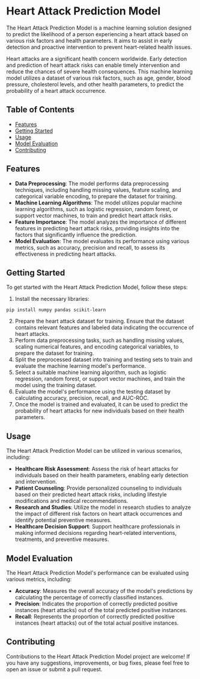 # Heart Attack Prediction Model

The Heart Attack Prediction Model is a machine learning solution designed to predict the likelihood of a person experiencing a heart attack based on various risk factors and health parameters. It aims to assist in early detection and proactive intervention to prevent heart-related health issues.

Heart attacks are a significant health concern worldwide. Early detection and prediction of heart attack risks can enable timely intervention and reduce the chances of severe health consequences. This machine learning model utilizes a dataset of various risk factors, such as age, gender, blood pressure, cholesterol levels, and other health parameters, to predict the probability of a heart attack occurrence.

## Table of Contents

- [Features](#features)
- [Getting Started](#getting-started)
- [Usage](#usage)
- [Model Evaluation](#model-evaluation)
- [Contributing](#contributing)

## Features

- **Data Preprocessing**: The model performs data preprocessing techniques, including handling missing values, feature scaling, and categorical variable encoding, to prepare the dataset for training.
- **Machine Learning Algorithms**: The model utilizes popular machine learning algorithms, such as logistic regression, random forest, or support vector machines, to train and predict heart attack risks.
- **Feature Importance**: The model analyzes the importance of different features in predicting heart attack risks, providing insights into the factors that significantly influence the prediction.
- **Model Evaluation**: The model evaluates its performance using various metrics, such as accuracy, precision and recall, to assess its effectiveness in predicting heart attacks.

## Getting Started

To get started with the Heart Attack Prediction Model, follow these steps:

1. Install the necessary libraries:
```
pip install numpy pandas scikit-learn
```
2. Prepare the heart attack dataset for training. Ensure that the dataset contains relevant features and labeled data indicating the occurrence of heart attacks.
3. Perform data preprocessing tasks, such as handling missing values, scaling numerical features, and encoding categorical variables, to prepare the dataset for training.
4. Split the preprocessed dataset into training and testing sets to train and evaluate the machine learning model's performance.
5. Select a suitable machine learning algorithm, such as logistic regression, random forest, or support vector machines, and train the model using the training dataset.
6. Evaluate the model's performance using the testing dataset by calculating accuracy, precision, recall, and AUC-ROC.
7. Once the model is trained and evaluated, it can be used to predict the probability of heart attacks for new individuals based on their health parameters.

## Usage

The Heart Attack Prediction Model can be utilized in various scenarios, including:

- **Healthcare Risk Assessment**: Assess the risk of heart attacks for individuals based on their health parameters, enabling early detection and intervention.
- **Patient Counseling**: Provide personalized counseling to individuals based on their predicted heart attack risks, including lifestyle modifications and medical recommendations.
- **Research and Studies**: Utilize the model in research studies to analyze the impact of different risk factors on heart attack occurrences and identify potential preventive measures.
- **Healthcare Decision Support**: Support healthcare professionals in making informed decisions regarding heart-related interventions, treatments, and preventive measures.

## Model Evaluation

The Heart Attack Prediction Model's performance can be evaluated using various metrics, including:

- **Accuracy**: Measures the overall accuracy of the model's predictions by calculating the percentage of correctly classified instances.
- **Precision**: Indicates the proportion of correctly predicted positive instances (heart attacks) out of the total predicted positive instances.
- **Recall**: Represents the proportion of correctly predicted positive instances (heart attacks) out of the total actual positive instances.

## Contributing

Contributions to the Heart Attack Prediction Model project are welcome! If you have any suggestions, improvements, or bug fixes, please feel free to open an issue or submit a pull request.
